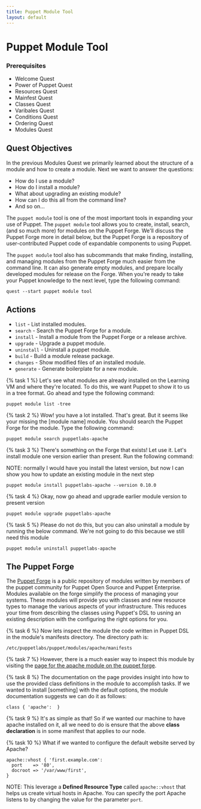 ```yaml
---
title: Puppet Module Tool
layout: default
---
```


# Puppet Module Tool

### Prerequisites

- Welcome Quest
- Power of Puppet Quest
- Resources Quest
- Mainfest Quest
- Classes Quest
- Varibales Quest
- Conditions Quest
- Ordering Quest
- Modules Quest

## Quest Objectives

In the previous Modules Quest we primarily learned about the structure of a module and how to create a module. Next we want to answer the questions: 

- How do I use a module?
- How do I install a module?
- What about upgrading an existing module?
- How can I do this all from the command line?
- And so on...

The `puppet module` tool is one of the most important tools in expanding your use of Puppet. The `puppet module` tool allows you to create, install, search, (and so much more) for modules on the Puppet Forge. We'll discuss the Puppet Forge more in detail below, but the Puppet Forge is a repository of user-contributed Puppet code of expandable components to using Puppet.

The `puppet module` tool also has subcommands that make finding, installing, and managing modules from the Puppet Forge much easier from the command line. It can also generate empty modules, and prepare locally developed modules for release on the Forge. When you're ready to take your Puppet knowledge to the next level, type the following command:

	quest --start puppet module tool

## Actions

- `list` - List installed modules.
- `search` - Search the Puppet Forge for a module.
- `install` - Install a module from the Puppet Forge or a release archive.
- `upgrade` - Upgrade a puppet module.
- `uninstall` - Uninstall a puppet module.
- `build` - Build a module release package.
- `changes` - Show modified files of an installed module.
- `generate` - Generate boilerplate for a new module.


{% task 1 %}
Let's see what modules are already installed on the Learning VM and where they're located. To do this, we want Puppet to show it to us in a tree format. Go ahead and type the following command: 

	puppet module list -tree

{% task 2 %}
Wow! you have a lot installed. That's great. But it seems like your missing the [module name] module. You should search the Puppet Forge for the module. Type the following command:

	puppet module search puppetlabs-apache

{% task 3 %}
There's something on the Forge that exists! Let use it. Let's install module one version earlier than present. Run the following command:

NOTE: normally I would have you install the latest version, but now I can show you how to update an existing module in the next step

	puppet module install puppetlabs-apache --version 0.10.0

{% task 4 %}
Okay, now go ahead and upgrade earlier module version to present version

	puppet module upgrade puppetlabs-apache

{% task 5 %}
Please do not do this, but you can also uninstall a module by running the below command. We're not going to do this because we still need this module

	puppet module uninstall puppetlabs-apache

## The Puppet Forge

The [Puppet Forge](http://forge.puppetlabs.com) is a public repository of modules written by members of the puppet community for Puppet Open Source and Puppet Enterprise. Modules available on the forge simplify the process of managing your systems. These modules will provide you with classes and new resource types to manage the various aspects of your infrastructure. This reduces your time from describing the classes using Puppet's DSL to usning an existing description with the configuring the right options for you.

{% task 6 %}
Now lets inspect the module the code written in Puppet DSL in the module's manifests directory. The directory path is: 

	/etc/puppetlabs/puppet/modules/apache/manifests

{% task 7 %}
However, there is a much easier way to inspect this module by visiting the [page for the apache module on the puppet forge](https://forge.puppetlabs.com/puppetlabs/apache).

{% task 8 %}
The documentation on the page provides insight into how to use the provided class definitions in the module to accomplish tasks. If we wanted to install [something] with the default options, the module documentation suggests we can do it as follows:

	class { 'apache':  }

{% task 9 %}
It's as simple as that! So if we wanted our machine to have apache installed on it, all we need to do is ensure that the above **class declaration** is in some manifest that applies to our node.

{% task 10 %}
What if we wanted to configure the default website served by Apache?

	apache::vhost { 'first.example.com':
	  port    => '80',
	  docroot => '/var/www/first',
	}

NOTE: This leverage a **Defined Resource Type** called `apache::vhost` that helps us create virtual hosts in Apache. You can specify the port Apache listens to by changing the value for the parameter `port`.

